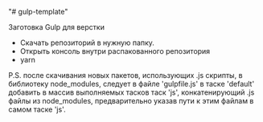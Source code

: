 "# gulp-template" 

Заготовка Gulp для верстки

- Скачать репозиторий в нужную папку.
- Открыть консоль внутри распакованного репозитория
- yarn


P.S. после скачивания новых пакетов, использующих .js скрипты, в библиотеку node_modules, следует 
в файле 'gulpfile.js' в таске 'default' добавить в массив выполняемых тасков таск 'js', конкатенирующий
.js файлы из node_modules, предварительно указав пути к этим файлам в самом таске 'js'.